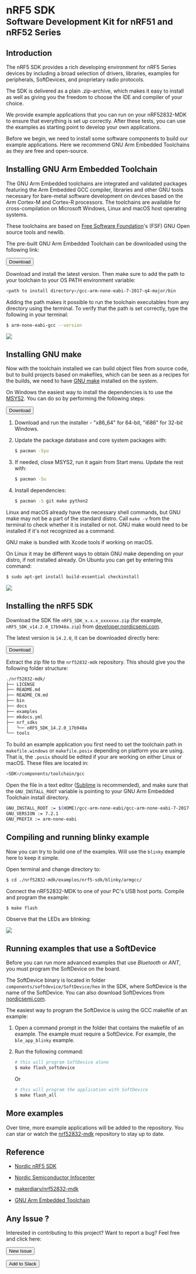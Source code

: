 # nRF5 SDK <br><small>Software Development Kit for nRF51 and nRF52 Series</small>

## Introduction

The nRF5 SDK provides a rich developing environment for nRF5 Series devices by including a broad selection of drivers, libraries, examples for peripherals, SoftDevices, and proprietary radio protocols.

The SDK is delivered as a plain .zip-archive, which makes it easy to install as well as giving you the freedom to choose the IDE and compiler of your choice.

We provide example applications that you can run on your nRF52832-MDK to ensure that everything is set up correctly. After these tests, you can use the examples as starting point to develop your own applications.

Before we begin, we need to install some software components to build our example applications. Here we recommend GNU Arm Embedded Toolchains as they are free and open-source.

## Installing GNU Arm Embedded Toolchain

The GNU Arm Embedded toolchains are integrated and validated packages featuring the Arm Embedded GCC compiler, libraries and other GNU tools necessary for bare-metal software development on devices based on the Arm Cortex-M and Cortex-R processors. The toolchains are available for cross-compilation on Microsoft Windows, Linux and macOS host operating systems.

These toolchains are based on [Free Software Foundation](https://www.gnu.org/home.en.html)'s (FSF) GNU Open source tools and newlib.

The pre-built GNU Arm Embedded Toolchain can be downloaded using the following link: 

<a href="https://developer.arm.com/open-source/gnu-toolchain/gnu-rm/downloads"><button data-md-color-primary="indigo">Download</button></a>

Download and install the latest version. Then make sure to add the path to your toolchain to your OS PATH environment variable:


``` sh
<path to install directory>/gcc-arm-none-eabi-7-2017-q4-major/bin
```

Adding the path makes it possible to run the toolchain executables from any directory using the terminal. To verify that the path is set correctly, type the following in your terminal:

``` sh
$ arm-none-eabi-gcc --version
```

![](images/arm-none-eabi-gcc_version.png)

## Installing GNU make

Now with the toolchain installed we can build object files from source code, but to build projects based on makefiles, which can be seen as a recipes for the builds, we need to have [GNU make](https://www.gnu.org/software/make/) installed on the system.

On Windows the easiest way to install the dependencies is to use the [MSYS2](http://www.msys2.org/). You can do so by performing the following steps:

<a href="http://www.msys2.org/"><button data-md-color-primary="indigo">Download</button></a>

1. Download and run the installer - "x86_64" for 64-bit, "i686" for 32-bit Windows.

2. Update the package database and core system packages with:

	``` sh
	$ pacman -Syu
	```

3. If needed, close MSYS2, run it again from Start menu. Update the rest with:

	``` sh
	$ pacman -Su
	```

4. Install dependencies:

	``` sh
	$ pacman -S git make python2
	```


Linux and macOS already have the necessary shell commands, but GNU make may not be a part of the standard distro. Call `make -v` from the terminal to check whether it is installed or not. GNU make would need to be installed if it's not recognized as a command.

GNU make is bundled with Xcode tools if working on macOS.

On Linux it may be different ways to obtain GNU make depending on your distro, if not installed already. On Ubuntu you can get by entering this command:

``` sh
$ sudo apt-get install build-essential checkinstall
```

![](images/gnu-make_version.png)

## Installing the nRF5 SDK

Download the SDK file `nRF5_SDK_x.x.x_xxxxxxx.zip` (for example, `nRF5_SDK_v14.2.0_17b948a.zip`) from [developer.nordicsemi.com](https://developer.nordicsemi.com/).

The latest version is `14.2.0`, it can be downloaded directly here:

<a href="http://www.nordicsemi.com/eng/nordic/download_resource/59011/68/55131978/116085"><button data-md-color-primary="indigo">Download</button></a>

Extract the zip file to the `nrf52832-mdk` repository. This should give you the following folder structure:

``` sh
./nrf52832-mdk/
├── LICENSE
├── README.md
├── README_CN.md
├── bin
├── docs
├── examples
├── mkdocs.yml
├── nrf_sdks
│   └── nRF5_SDK_14.2.0_17b948a
└── tools
```

To build an example application you first need to set the toolchain path in `makefile.windows` or `makefile.posix` depending on platform you are using. That is, the `.posix` should be edited if your are working on either Linux or macOS. These files are located in:

``` sh
<SDK>/components/toolchain/gcc
```

Open the file in a text editor ([Sublime](https://www.sublimetext.com/) is recommended), and make sure that the `GNU_INSTALL_ROOT` variable is pointing to your GNU Arm Embedded Toolchain install directory.

``` sh
GNU_INSTALL_ROOT := $(HOME)/gcc-arm-none-eabi/gcc-arm-none-eabi-7-2017-q4-major/bin/
GNU_VERSION := 7.2.1
GNU_PREFIX := arm-none-eabi
```

## Compiling and running blinky example

Now you can try to build one of the examples. Will use the `blinky` example here to keep it simple.

Open terminal and change directory to:

``` sh
$ cd ./nrf52832-mdk/examples/nrf5-sdk/blinky/armgcc/
```

Connect the nRF52832-MDK to one of your PC's USB host ports. Compile and program the example:

``` sh
$ make flash
```

Observe that the LEDs are blinking:

![](images/blinky_example.gif)


## Running examples that use a SoftDevice

Before you can run more advanced examples that use *Bluetooth* or *ANT*, you must program the SoftDevice on the board.

The SoftDevice binary is located in folder `components/softdevice/SoftDevice/hex` in the SDK, where SoftDevice is the name of the SoftDevice. You can also download SoftDevices from [nordicsemi.com](https://www.nordicsemi.com/eng/Products/Bluetooth-low-energy/nRF52832).

The easiest way to program the SoftDevice is using the GCC makefile of an example:

1. Open a command prompt in the folder that contains the makefile of an example. The example must require a SoftDevice. For example, the `ble_app_blinky` example.

2. Run the following command:

	``` sh
	# this will program SoftDevice alone
	$ make flash_softdevice
	```

	Or 

	``` sh
	# this will program the application with SoftDevice
	$ make flash_all
	```


## More examples

Over time, more example applications will be added to the repository. You can star or watch the [nrf52832-mdk](https://github.com/makerdiary/nrf52832-mdk) repository to stay up to date.

## Reference

* [Nordic nRF5 SDK](http://infocenter.nordicsemi.com/topic/com.nordic.infocenter.sdk/dita/sdk/nrf5_sdk.html)

* [Nordic Semiconductor Infocenter](http://infocenter.nordicsemi.com/index.jsp)

* [makerdiary/nrf52832-mdk](https://github.com/makerdiary/nrf52832-mdk)

* [GNU Arm Embedded Toolchain](https://developer.arm.com/open-source/gnu-toolchain/gnu-rm)

## Any Issue ?

Interested in contributing to this project? Want to report a bug? Feel free and click here:

<a href="https://github.com/makerdiary/nrf52832-mdk/issues/new"><button data-md-color-primary="indigo"><i class="fa fa-github"></i> New Issue</button></a>

<a href="https://join.slack.com/t/makerdiary/shared_invite/enQtMzIxNTA4MjkwMjc2LTM5MzcyNDhjYjI3YjEwOWE1YzM3YmE0YWEzNGNkNDU3NmE5M2M0MWYyM2QzZTFkNzQ2YjdmMWJlZjIwYmQwMDk"><button data-md-color-primary="red"><i class="fa fa-slack"></i> Add to Slack</button></a>



